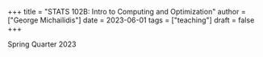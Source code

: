 +++
title = "STATS 102B: Intro to Computing and Optimization"
author = ["George Michailidis"]
date = 2023-06-01
tags = ["teaching"]
draft = false
+++

Spring Quarter 2023

